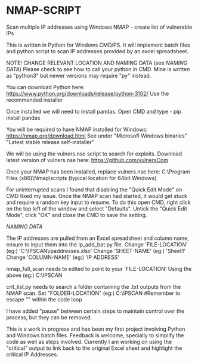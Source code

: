 # NMAP-SCRIPT
Scan multiple IP addresses using Windows NMAP - create list of vulnerable IPs

This is written in Python for Windows CMD/PS.
It will implement batch files and python script to scan IP addresses provided by an excel spreadsheet.

NOTE!
CHANGE RELEVANT LOCATION AND NAMING DATA (see *NAMING DATA*)
Please check to see how to call your python in CMD.
Mine is written as "python3" but newer versions may require "py" instead.

You can download Python here:
https://www.python.org/downloads/release/python-3102/
Use the recommended installer

Once installed we will need to install pandas.
Open CMD and type -
pip install pandas

You will be required to have NMAP installed for Windows:
https://nmap.org/download.html
See under "Microsofl Windows binaries"
"Latest stable release self-installer"

We will be using the vulners.nse script to search for exploits.
Download latest version of vulners.nse here:
https://github.com/vulnersCom

Once your NMAP has been installed, replace vulners.nse here:
C:\Program Files (x86)\Nmap\scripts (typical location for 64bit Windows)

For uninterrupted scans I found that disabling the "Quick Edit Mode" on CMD fixed my issue.
Once the NMAP scan had started, it would get stuck and require a random key input to resume.
To do this open CMD, right click on the top left of the window and select "Defaults".
Untick the "Quick Edit Mode", click "OK" and close the CMD to save the setting.

*NAMING DATA*

The IP addresses are pulled from an Excel spreadsheet and column name, ensure to input them into the ip_add_bat.py file.
Change 'FILE-LOCATION' (eg:) 'C:\IPSCAN\ipaddresses.xlsx'
Change 'SHEET-NAME' (eg:) 'Sheet1'
Change 'COLUMN-NAME' (eg:) 'IP ADDRESS'

nmap_full_scan needs to edited to point to your 'FILE-LOCATION'
Using the above (eg:) C:\IPSCAN

crit_list.py needs to search a folder containing the .txt outputs from the NMAP scan.
Set "FOLDER-LOCATION" (eg:) C:\IPSCAN
#Remember to escape "\" within the code loop

I have added "pause" between certain steps to maintain control over the process, but they can be removed.

This is a work in progress and has been my first project involving Python and Windows batch files.
Feedback is welcome, specially to simplify the code as well as steps involved.
Currently I am working on using the "critical" output to link back to the original Excel sheet and highlight the critical IP Addresses.
